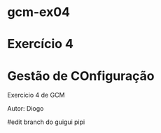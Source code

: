 # gcm-ex04
# Exercício 4
# Gestão de COnfiguração
Exercício 4 de GCM

Autor: Diogo

#edit branch do guigui pipi

